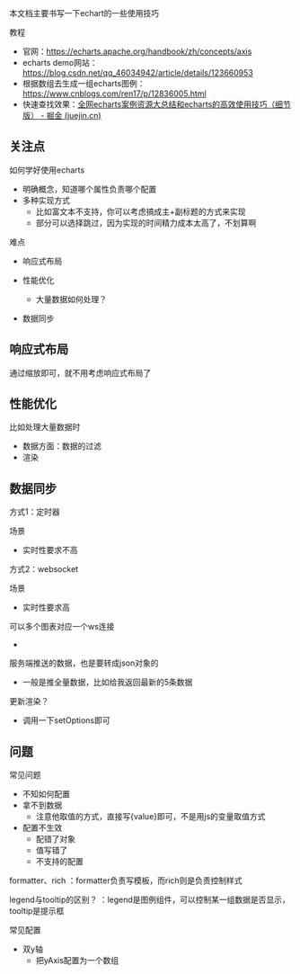 本文档主要书写一下echart的一些使用技巧

教程

- 官网：<https://echarts.apache.org/handbook/zh/concepts/axis>
- echarts demo网站：<https://blog.csdn.net/qq_46034942/article/details/123660953>
- 根据数组去生成一组echarts图例：https://www.cnblogs.com/ren17/p/12836005.html
- 快速查找效果：[全网echarts案例资源大总结和echarts的高效使用技巧（细节版） - 掘金 (juejin.cn)](https://juejin.cn/post/7078834647005822983)



## 关注点

如何学好使用echarts

- 明确概念，知道哪个属性负责哪个配置
- 多种实现方式
  - 比如富文本不支持，你可以考虑搞成主+副标题的方式来实现
  - 部分可以选择跳过，因为实现的时间精力成本太高了，不划算啊

难点

- 响应式布局
- 性能优化
  - 大量数据如何处理？

- 数据同步



## 响应式布局

通过缩放即可，就不用考虑响应式布局了





## 性能优化

比如处理大量数据时

- 数据方面：数据的过滤
- 渲染



## 数据同步

方式1：定时器

场景

- 实时性要求不高

方式2：websocket

场景

- 实时性要求高

可以多个图表对应一个ws连接

- 

服务端推送的数据，也是要转成json对象的

- 一般是推全量数据，比如给我返回最新的5条数据

更新渲染？

- 调用一下setOptions即可



## 问题

常见问题

- 不知如何配置
- 拿不到数据
  - 注意他取值的方式，直接写{value}即可，不是用js的变量取值方式
- 配置不生效
  - 配错了对象
  - 值写错了
  - 不支持的配置



formatter、rich
：formatter负责写模板，而rich则是负责控制样式

legend与tooltip的区别？
：legend是图例组件，可以控制某一组数据是否显示，tooltip是提示框

常见配置

- 双y轴
  - 把yAxis配置为一个数组
